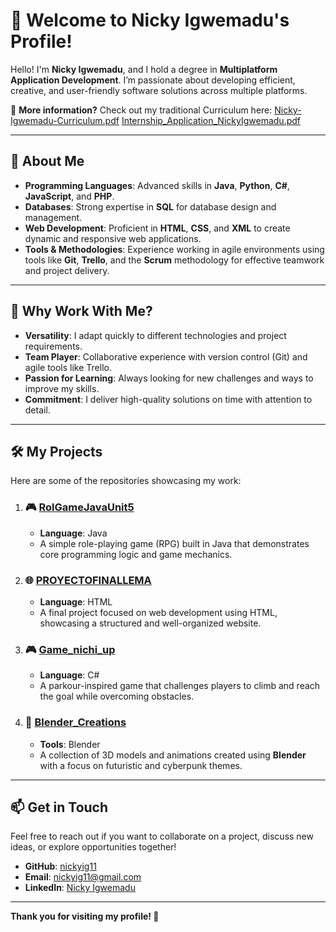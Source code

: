 # 👋 Welcome to Nicky Igwemadu's Profile!

Hello! I'm **Nicky Igwemadu**, and I hold a degree in **Multiplatform Application Development**. I’m passionate about developing efficient, creative, and user-friendly software solutions across multiple platforms.

📄 **More information?** Check out my traditional Curriculum here: [Nicky-Igwemadu-Curriculum.pdf](./Nicky-Igwemadu-Curriculum.pdf)
[Internship_Application_NickyIgwemadu.pdf](https://github.com/user-attachments/files/18327332/Internship_Application_NickyIgwemadu.pdf)

---

## 🚀 **About Me**
- **Programming Languages**: Advanced skills in **Java**, **Python**, **C#**, **JavaScript**, and **PHP**.
- **Databases**: Strong expertise in **SQL** for database design and management.
- **Web Development**: Proficient in **HTML**, **CSS**, and **XML** to create dynamic and responsive web applications.
- **Tools & Methodologies**: Experience working in agile environments using tools like **Git**, **Trello**, and the **Scrum** methodology for effective teamwork and project delivery.
---

## 🌟 **Why Work With Me?**
- **Versatility**: I adapt quickly to different technologies and project requirements.
- **Team Player**: Collaborative experience with version control (Git) and agile tools like Trello.
- **Passion for Learning**: Always looking for new challenges and ways to improve my skills.
- **Commitment**: I deliver high-quality solutions on time with attention to detail.
---

## 🛠️ **My Projects**
Here are some of the repositories showcasing my work:

1. ### 🎮 [**RolGameJavaUnit5**](https://github.com/Nickyig11/RolGameJavaUnit5)
   - **Language**: Java  
   - A simple role-playing game (RPG) built in Java that demonstrates core programming logic and game mechanics.

2. ### 🌐 [**PROYECTOFINALLEMA**](https://github.com/Nickyig11/PROYECTOFINALLEMA)
   - **Language**: HTML  
   - A final project focused on web development using HTML, showcasing a structured and well-organized website.

3. ### 🎮 [**Game_nichi_up**](https://github.com/Nickyig11/Game_nichi_up)
   - **Language**: C#  
   - A parkour-inspired game that challenges players to climb and reach the goal while overcoming obstacles.

4. ### 🧩 [**Blender_Creations**](https://github.com/Nickyig11/Blender_Creations)
   - **Tools**: Blender  
   - A collection of 3D models and animations created using **Blender** with a focus on futuristic and cyberpunk themes.



---

## 📫 **Get in Touch**
Feel free to reach out if you want to collaborate on a project, discuss new ideas, or explore opportunities together!  
- **GitHub**: [nickyig11](https://github.com/Nickyig11)  
- **Email**: [nickyig11@gmail.com](mailto:nickyig11@gmail.com)  
- **LinkedIn**: [Nicky Igwemadu](https://www.linkedin.com/in/nicky-igwemadu-06a091335?utm_source=share&utm_campaign=share_via&utm_content=profile&utm_medium=ios_app)

---

**Thank you for visiting my profile! 🚀**
